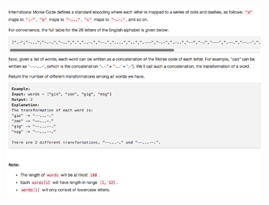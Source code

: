 ![question's photo lost](https://github.com/XiaoTianXiao/Leetcode/blob/master/QustionsPhoto/Q2.png)
